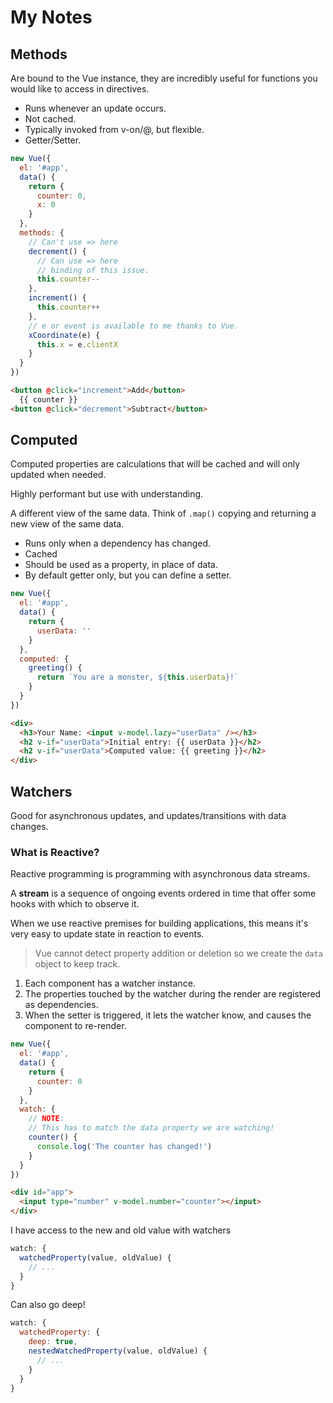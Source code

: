 # My Notes

## Methods

Are bound to the Vue instance, they are incredibly useful for functions you would like to access in directives.

* Runs whenever an update occurs.
* Not cached.
* Typically invoked from v-on/@, but flexible.
* Getter/Setter.

```javascript
new Vue({
  el: '#app',
  data() {
    return {
      counter: 0,
      x: 0
    }
  },
  methods: {
    // Can't use => here
    decrement() {
      // Can use => here
      // binding of this issue.
      this.counter--
    },
    increment() {
      this.counter++
    },
    // e or event is available to me thanks to Vue.
    xCoordinate(e) {
      this.x = e.clientX
    }
  }
})
```

```html
<button @click="increment">Add</button>
  {{ counter }}
<button @click="decrement">Subtract</button>
```

## Computed

Computed properties are calculations that will be cached and will only updated when needed.

Highly performant but use with understanding.

A different view of the same data. Think of `.map()` copying and returning a new view of the same data.

* Runs only when a dependency has changed.
* Cached
* Should be used as a property, in place of data.
* By default getter only, but you can define a setter.

```javascript
new Vue({
  el: '#app',
  data() {
    return {
      userData: ''
    }
  },
  computed: {
    greeting() {
      return `You are a monster, ${this.userData}!`
    }
  }
})
```

```html
<div>
  <h3>Your Name: <input v-model.lazy="userData" /></h3>
  <h2 v-if="userData">Initial entry: {{ userData }}</h2>
  <h2 v-if="userData">Computed value: {{ greeting }}</h2>
</div>
```

## Watchers

Good for asynchronous updates, and updates/transitions with data changes.

### What is Reactive?

Reactive programming is programming with asynchronous data streams.

A **stream** is a sequence of ongoing events ordered in time that offer some hooks with which to observe it.

When we use reactive premises for building applications, this means it's very easy to update state in reaction to events.

> Vue cannot detect property addition or deletion so we create the `data` object to keep track.

1.  Each component has a watcher instance.
2.  The properties touched by the watcher during the render are registered as dependencies.
3.  When the setter is triggered, it lets the watcher know, and causes the component to re-render.

```javascript
new Vue({
  el: '#app',
  data() {
    return {
      counter: 0
    }
  },
  watch: {
    // NOTE:
    // This has to match the data property we are watching!
    counter() {
      console.log('The counter has changed!')
    }
  }
})
```

```html
<div id="app">
  <input type="number" v-model.number="counter"></input>
</div>
```

I have access to the new and old value with watchers

```javascript
watch: {
  watchedProperty(value, oldValue) {
    // ...
  }
}
```

Can also go deep!

```javascript
watch: {
  watchedProperty: {
    deep: true,
    nestedWatchedProperty(value, oldValue) {
      // ...
    }
  }
}
```
